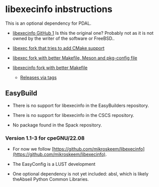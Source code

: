 # libexecinfo inbstructions

This is an optional dependency for PDAL.

-   [libexecinfo GitHub 1](https://github.com/resslinux/libexecinfo)
    Is this the original one? Probably not as it is not owned by the
    writer of the software or FreeBSD..
    
-   [libexec fork that tries to add CMake support](https://github.com/leleliu008/libexecinfo)
    
-   [libexec fork with better Makefile, Meson and pkg-config file](https://github.com/alfredfo/libexecinfo)
    
-   [libexecinfo fork with better Makefile](https://github.com/mikroskeem/libexecinfo)

    -   [Releases via tags](https://github.com/mikroskeem/libexecinfo/tags)
    
    
## EasyBuild

-   There is no support for libexecinfo in the EasyBuilders repository.

-   There is no support for libexecinfo in the CSCS repository.

-   No package found in the Spack repository.


### Version 1.1-3 for cpeGNU/22.08

-   For now we follow [https://github.com/mikroskeem/libexecinfo](https://github.com/mikroskeem/libexecinfo).

-   The EasyConfig is a LUST development

-   One optional dependency is not yet included: absl, which is likely theAbseil Python 
    Common Libraries.
    
    